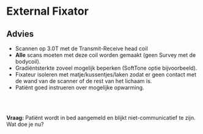 # External Fixator

## Advies

* Scannen op 3.0T met de Transmit-Receive head coil 
* **Alle** scans moeten met deze coil worden gemaakt (geen Survey met de
  bodycoil).
* Gradiëntsterkte zoveel mogelijk beperken (SoftTone optie bijvoorbeeld).
* Fixateur isoleren met matje/kussentjes/laken zodat er geen contact met de wand van de
  scanner of de rest van het lichaam is.
* Patiënt goed instrueren over mogelijke opwarming.

<br>
<br>

**Vraag:** Patiënt wordt in bed aangemeld en blijkt niet-communicatief te zijn. Wat doe je
nu?
